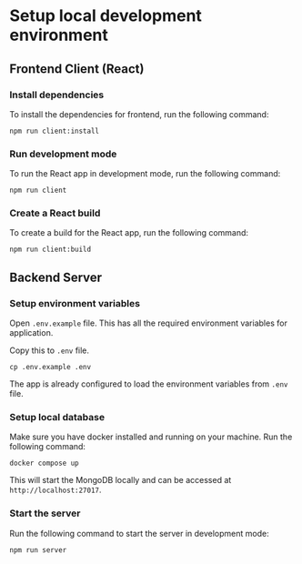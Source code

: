 # Setup local development environment

## Frontend Client (React)

### Install dependencies

To install the dependencies for frontend, run the following command:

```
npm run client:install
```

### Run development mode

To run the React app in development mode, run the following command:

```
npm run client
```

### Create a React build

To create a build for the React app, run the following command:

```
npm run client:build
```

## Backend Server

### Setup environment variables

Open `.env.example` file. This has all the required environment variables for application.

Copy this to `.env` file.

```
cp .env.example .env
```

The app is already configured to load the environment variables from `.env` file.

### Setup local database

Make sure you have docker installed and running on your machine.
Run the following command:

```
docker compose up
```

This will start the MongoDB locally and can be accessed at `http://localhost:27017`.

### Start the server

Run the following command to start the server in development mode:

```
npm run server
```
